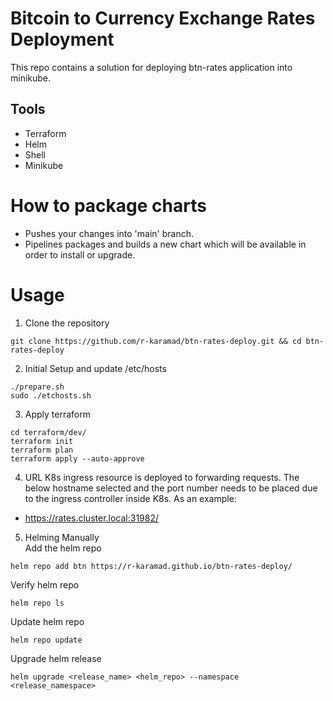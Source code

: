 # Bitcoin to Currency Exchange Rates Deployment
This repo contains a solution for deploying btn-rates application into minikube.

## Tools
- Terraform
- Helm
- Shell
- Minikube

# How to package charts
- Pushes your changes into 'main' branch.
- Pipelines packages and builds a new chart which will be available in order to install or upgrade.

# Usage 
1. Clone the repository
```
git clone https://github.com/r-karamad/btn-rates-deploy.git && cd btn-rates-deploy
```
2. Initial Setup and update /etc/hosts
```
./prepare.sh
sudo ./etchosts.sh
```
3. Apply terraform
```
cd terraform/dev/
terraform init
terraform plan
terraform apply --auto-approve
```
4. URL
K8s ingress resource is deployed to forwarding requests. The below hostname selected and the port number needs to be placed due to the ingress controller inside K8s. As an example:
- https://rates.cluster.local:31982/
5. Helming Manually \
Add the helm repo
```
helm repo add btn https://r-karamad.github.io/btn-rates-deploy/
```
Verify helm repo
```
helm repo ls
```
Update helm repo
```
helm repo update
```
Upgrade helm release
```
helm upgrade <release_name> <helm_repo> --namespace <release_namespace>
```